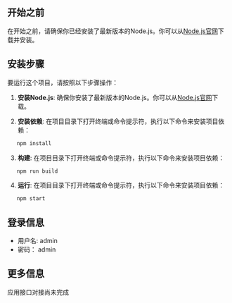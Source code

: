 

## 开始之前

在开始之前，请确保你已经安装了最新版本的Node.js。你可以从[Node.js官网](https://nodejs.org/)下载并安装。

## 安装步骤

要运行这个项目，请按照以下步骤操作：

1. **安装Node.js**:
   确保你安装了最新版本的Node.js。你可以从[Node.js官网](https://nodejs.org/)下载。

2. **安装依赖**:
   在项目目录下打开终端或命令提示符，执行以下命令来安装项目依赖：

```bash
   npm install
```

3. **构建**:
   在项目目录下打开终端或命令提示符，执行以下命令来安装项目依赖：

```bash
   npm run build
```

4. **运行**:
   在项目目录下打开终端或命令提示符，执行以下命令来安装项目依赖：

```bash
   npm start
```
## 登录信息
* 用户名: admin
* 密码： admin

## 更多信息
应用接口对接尚未完成
